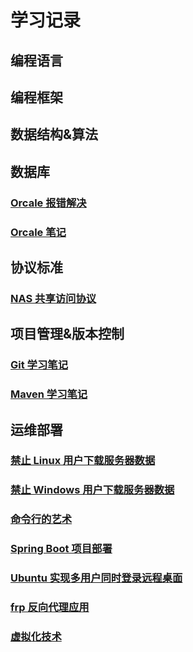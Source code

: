 # 学习记录
## 编程语言
## 编程框架
## 数据结构&算法
## 数据库
### [Orcale 报错解决](数据库/Orcale报错解决.md)
### [Orcale 笔记](数据库/Orcale笔记.md)
## 协议标准
### [NAS 共享访问协议](协议标准/NAS共享访问协议.md)
## 项目管理&版本控制
### [Git 学习笔记](项目管理/Git学习笔记.md)
### [Maven 学习笔记](项目管理/Maven学习笔记.md)
## 运维部署
### [禁止 Linux 用户下载服务器数据](运维部署/禁止Linux用户下载服务器数据.md)
### [禁止 Windows 用户下载服务器数据](运维部署/禁止Windows用户下载服务器数据.md)
### [命令行的艺术](运维部署/命令行的艺术.md)
### [Spring Boot 项目部署](运维部署/SpringBoot项目部署.md)
### [Ubuntu 实现多用户同时登录远程桌面](运维部署/Ubuntu实现多用户同时登录远程桌面.md)
### [frp 反向代理应用](运维部署/frp反向代理应用.md)
### [虚拟化技术](运维部署/云服务和虚拟化技术.md)